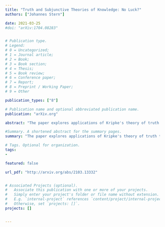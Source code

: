 ```yaml
---
title: "Truth and Subjunctive Theories of Knowledge: No Luck?"
authors: ["Johannes Stern"]

date: 2021-03-25
#doi: "arXiv:1704.08283"


# Publication type.
# Legend:
# 0 = Uncategorized;
# 1 = Journal article;
# 2 = Book;
# 3 = Book section;
# 4 = Thesis;
# 5 = Book review;
# 6 = Conference paper;
# 7 = Report;
# 8 = Preprint / Working Paper;
# 9 = Other

publication_types: ["8"]

# Publication name and optional abbreviated publication name.
publication: "arXiv.org"

abstract: "The paper explores applications of Kripke's theory of truth to semantics for anti-luck epistemology, that is, to subjunctive theories of knowledge. Subjunctive theories put forward modal or subjunctive conditions to rule out knowledge by mere luck as to be found in Gettier-style counterexamples to the analysis of knowledge as justified true belief. Because of the subjunctive nature of these conditions the resulting semantics turns out to be non-monotone, even if it is based on non-classical evaluation schemes such as strong Kleene or FDE. This blocks the usual road to fixed-point results for Kripke's theory of truth within these semantics and consequently the paper is predominantly an exploration of fixed-point results for Kripke's theory of truth within non-monotone semantics. Using the theory of quasi-inductive definitions we show that in case of the subjunctive theories of knowledge the so-called Kripke jump will have fixed points despite the non-monotonicity of the semantics: Kripke's theory of truth can be successfully applied in the framework of subjunctive theories of knowledge."

#Summary. A shortened abstract for the summary pages.
summary: "The paper explores applications of Kripke's theory of truth to non-monotone semantics for anti-luck epistemology."

# Tags. Optional for organization.
tags:
-

featured: false

url_pdf: "http://arxiv.org/abs/2103.13332"


# Associated Projects (optional).
#   Associate this publication with one or more of your projects.
#   Simply enter your project's folder or file name without extension.
#   E.g. `internal-project` references `content/project/internal-project/index.md`.
#   Otherwise, set `projects: []`.
projects: []


---
```

